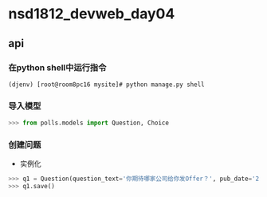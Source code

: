 # nsd1812_devweb_day04

## api

### 在python shell中运行指令

```shell
(djenv) [root@room8pc16 mysite]# python manage.py shell
```

### 导入模型

```python
>>> from polls.models import Question, Choice
```

### 创建问题

- 实例化

```python
>>> q1 = Question(question_text='你期待哪家公司给你发Offer？', pub_date='2019-05-27 9:00:00')
>>> q1.save()
```









### 





























